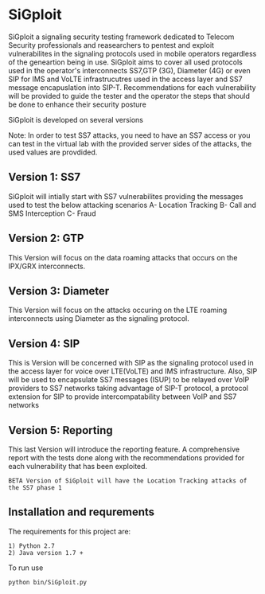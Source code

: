 # SiGploit
SiGploit a signaling security testing framework dedicated to Telecom Security professionals and reasearchers to pentest and exploit vulnerabilites in the signaling protocols used in mobile operators regardless of the geneartion being in use.
SiGploit aims to cover all used protocols used in the operator's interconnects SS7,GTP (3G), Diameter (4G) or even SIP for IMS and VoLTE infrastrucutres used in the access layer and SS7 message encapuslation into SIP-T.
Recommendations for each vulnerability will be provided to guide the tester and the operator the steps that should be done to enhance their security posture

SiGploit is developed on several versions

Note: In order to test SS7 attacks, you need to have an SS7 access or you can test in the virtual lab with the provided server sides of the attacks, the used values are provdided.

  Version 1: SS7
  -------------
  SiGploit will intially start with SS7 vulnerabilites providing the messages used to test the below attacking scenarios
    A- Location Tracking
    B- Call and SMS Interception
    C- Fraud
  
  Version 2: GTP
  ------------
  This Version will focus on the data roaming attacks that occurs on the IPX/GRX interconnects.
  
  Version 3: Diameter
  -----------------
  This Version will focus on the attacks occuring on the LTE roaming interconnects using Diameter as the signaling protocol.
  
  Version 4: SIP
  ------------
  This is Version will be concerned with SIP as the signaling protocol used in the access layer for voice over LTE(VoLTE) and IMS infrastructure.
  Also, SIP will be used to encapsulate SS7 messages (ISUP) to be relayed over VoIP providers to SS7 networks taking advantage of SIP-T protocol, a protocol extension for SIP to provide intercompatability between VoIP and SS7 networks
  
  Version 5: Reporting
  ------------------
  This last Version will introduce the reporting feature. A comprehensive report with the tests done along with the recommendations provided for each vulnerability that has been exploited.
  
    BETA Version of SiGploit will have the Location Tracking attacks of the SS7 phase 1

## Installation and requrements
The requirements for this project are:

    1) Python 2.7
    2) Java version 1.7 +

To run use

    python bin/SiGploit.py
